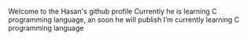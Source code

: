 Welcome to the Hasan's github profile
Currently he is learning C programming language, an soon he will publish 
I’m currently learning C programming language
